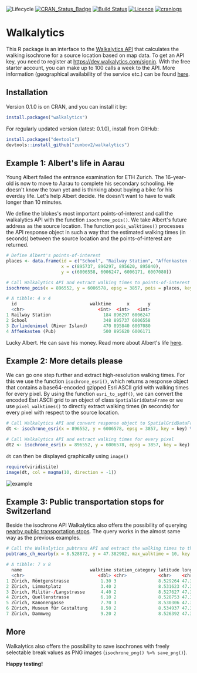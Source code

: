 ![Lifecycle](https://img.shields.io/badge/lifecycle-retired-orange.svg)
[![CRAN_Status_Badge](http://www.r-pkg.org/badges/version/walkalytics)](https://cran.r-project.org/package=walkalytics)
[![Build Status](https://travis-ci.org/zumbov2/walkalytics.svg?branch=master)](https://travis-ci.org/zumbov2/walkalytics)
[![Licence](https://img.shields.io/badge/licence-GPL--3-blue.svg)](https://www.gnu.org/licenses/gpl-3.0.en.html)
[![cranlogs](https://cranlogs.r-pkg.org/badges/grand-total/walkalytics)](http://cran.rstudio.com/web/packages/walkalytics/index.html)

# Walkalytics
This R package is an interface to the [Walkalytics API](https://dev.walkalytics.com) that calculates the walking isochrone for a source location based on map data. To get an API key, you need to register at https://dev.walkalytics.com/signin. With the free starter account, you can make up to 100 calls a week to the API. More information (geographical availability of the service etc.) can be found [here](https://www.walkalytics.com). 

## Installation
Version 0.1.0 is on CRAN, and you can install it by:
```r
install.packages("walkalytics")
```
For regularly updated version (latest: 0.1.0), install from GitHub:
```r
install.packages("devtools")
devtools::install_github("zumbov2/walkalytics")
```
## Example 1: Albert's life in Aarau
Young Albert failed the entrance examination for ETH Zurich. The 16-year-old is now to move to Aarau to complete his secondary schooling. He doesn't know the town yet and is thinking about buying a bike for his everday life. Let's help Albert decide. He doesn't want to have to walk longer than 10 minutes. 

We define the blokes's most important points-of-interest and call the walkalytics API with the function `isochrome_pois()`. We take Albert's future address as the source location. The function `pois_walktimes()` processes the API response object in such a way that the estimated walking times (in seconds) between the source location and the points-of-interest are returned.
```r
# Define Albert's points-of-interest 
places <- data.frame(id = c("School", "Railway Station", "Affenkasten (Pub)", "Zurlindeninsel (River Island)"),
                     x = c(895737, 896297, 895620, 895840),
                     y = c(6006558, 6006247, 6006171, 6007080))

# Call Walkalytics API and extract walking times to points-of-interest
isochrone_pois(x = 896552, y = 6006578, epsg = 3857, pois = places, key = key) %>% pois_walktimes()

# A tibble: 4 x 4
  id                            walktime      x       y
  <chr>                            <int>  <int>   <int>
1 Railway Station                    184 896297 6006247
2 School                             348 895737 6006558
3 Zurlindeninsel (River Island)      470 895840 6007080
4 Affenkasten (Pub)                  500 895620 6006171
```
Lucky Albert. He can save his money. Read more about Albert's life [here](https://en.wikipedia.org/wiki/Albert_Einstein#Early_life_and_education).

## Example 2: More details please
We can go one step further and extract high-resolution walking times. For this we use the function `isochrone_esri()`, which returns a response object that contains a base64-encoded gzipped Esri ASCII grid with walking times for every pixel. By using the function `esri_to_sgdf()`, we can convert the encoded Esri ASCII grid to an object of class `SpatialGridDataFrame` or we use `pixel_walktimes()` to directly extract walking times (in seconds) for every pixel with respect to the source location.
```r
# Call Walkalytics API and convert response object to SpatialGridDataFrame
dt <- isochrone_esri(x = 896552, y = 6006578, epsg = 3857, key = key) %>% esri_to_sgdf()

# Call Walkalytics API and extract walking times for every pixel
dt2 <- isochrone_esri(x = 896552, y = 6006578, epsg = 3857, key = key) %>% pixel_walktimes()
```
`dt` can then be displayed graphically using `image()`
```r
require(viridisLite)
image(dt, col = magma(10, direction = -1))
```
![example](https://github.com/zumbov2/walkalytics/blob/master/images/aarau1.png)

## Example 3: Public transportation stops for Switzerland
Beside the isochrone API Walkalytics also offers the possibility of querying [nearby public transportation stops](https://dev.walkalytics.com/docs/services/54213b7b352a401664d5c48a/operations/5551ed9350d8000f54f144a2?). The query works in the almost same way as the previous examples. 
```r
# Call the Walkalytics pubtrans API and extract the walking times to the stations
pubtrans_ch_nearby(x = 8.528872, y = 47.382902, max_walktime = 10, key = key) %>% get_stops()  

# A tibble: 7 x 8
  name                          walktime station_category latitude longitude coordinates_type transport_category id     
  <chr>                            <dbl> <chr>            <chr>    <chr>     <chr>            <chr>              <chr>  
1 Zürich, Röntgenstrasse            1.30 3                8.529264 47.381932 WGS84            Bus                8591322
2 Zürich, Limmatplatz               3.40 2                8.531623 47.384600 WGS84            Bus_Tram           8591257
3 Zürich, Militär-/Langstrasse      4.40 2                8.527627 47.379600 WGS84            Bus                8591277
4 Zürich, Quellenstrasse            6.10 2                8.528753 47.386740 WGS84            Bus_Tram           8591306
5 Zürich, Kanonengasse              7.70 3                8.530306 47.378468 WGS84            Bus                8591219
6 Zürich, Museum für Gestaltung     8.50 2                8.534937 47.382121 WGS84            Bus_Tram           8591282
7 Zürich, Dammweg                   9.20 2                8.526392 47.388490 WGS84            Bus_Tram           8591110
```
## More
Walkalytics also offers the possibility to save isochrones with freely selectable break values as PNG images (`isochrone_png() %>% save_png()`). 

**Happy testing!**
